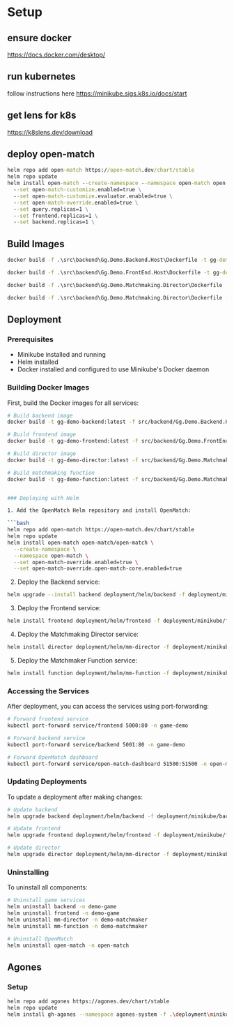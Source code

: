 
# Setup
## ensure docker 
https://docs.docker.com/desktop/

## run kubernetes
follow instructions here https://minikube.sigs.k8s.io/docs/start

## get lens for k8s
https://k8slens.dev/download

## deploy open-match
```cmd
helm repo add open-match https://open-match.dev/chart/stable
helm repo update
helm install open-match --create-namespace --namespace open-match open-match/open-match \
  --set open-match-customize.enabled=true \
  --set open-match-customize.evaluator.enabled=true \
  --set open-match-override.enabled=true \
  --set query.replicas=1 \
  --set frontend.replicas=1 \
  --set backend.replicas=1 \
```

## Build Images
```cmd
docker build -f .\src\backend\Gg.Demo.Backend.Host\Dockerfile -t gg-demo-backend:latest .; minikube image load gg-demo-backend:latest

docker build -f .\src\backend\Gg.Demo.FrontEnd.Host\Dockerfile -t gg-demo-frontend:latest .; minikube image load gg-demo-frontend:latest

docker build -f .\src\backend\Gg.Demo.Matchmaking.Director\Dockerfile -t gg-demo-mm-director:latest .; minikube image load gg-demo-mm-director:latest

docker build -f .\src\backend\Gg.Demo.Matchmaking.Director\Dockerfile -t gg-demo-mm-function:latest .; minikube image load gg-demo-mm-function:latest
```

## Deployment

### Prerequisites

- Minikube installed and running
- Helm installed
- Docker installed and configured to use Minikube's Docker daemon

### Building Docker Images

First, build the Docker images for all services:

```bash
# Build backend image
docker build -t gg-demo-backend:latest -f src/backend/Gg.Demo.Backend.Host/Dockerfile .; minikube image load gg-demo-backend:latest

# Build frontend image
docker build -t gg-demo-frontend:latest -f src/backend/Gg.Demo.FrontEnd.Host/Dockerfile .; minikube image load gg-demo-frontend:latest

# Build director image
docker build -t gg-demo-director:latest -f src/backend/Gg.Demo.Matchmaking.Director/Dockerfile .; minikube image load gg-demo-director:latest

# Build matchmaking function
docker build -t gg-demo-function:latest -f src/backend/Gg.Demo.Matchmaking.Function/Dockerfile .; minikube image load gg-demo-function:latest


### Deploying with Helm

1. Add the OpenMatch Helm repository and install OpenMatch:

```bash
helm repo add open-match https://open-match.dev/chart/stable
helm repo update
helm install open-match open-match/open-match \
  --create-namespace \
  --namespace open-match \
  --set open-match-override.enabled=true \
  --set open-match-override.open-match-core.enabled=true
```

2. Deploy the Backend service:

```bash
helm upgrade --install backend deployment/helm/backend -f deployment/minikube/backend-values.yaml --create-namespace --namespace demo-game
```

3. Deploy the Frontend service:

```bash
helm install frontend deployment/helm/frontend -f deployment/minikube/frontend-values.yaml --create-namespace --namespace demo-game
```

4. Deploy the Matchmaking Director service:

```bash
helm install director deployment/helm/mm-director -f deployment/minikube/mm-director-values.yaml --create-namespace --namespace demo-game
```

5. Deploy the Matchmaker Function service:

```bash
helm install function deployment/helm/mm-function -f deployment/minikube/mm-function-values.yaml --create-namespace --namespace demo-game
```



### Accessing the Services

After deployment, you can access the services using port-forwarding:

```bash
# Forward frontend service
kubectl port-forward service/frontend 5000:80 -n game-demo

# Forward backend service
kubectl port-forward service/backend 5001:80 -n game-demo

# Forward OpenMatch dashboard
kubectl port-forward service/open-match-dashboard 51500:51500 -n open-match
```

### Updating Deployments

To update a deployment after making changes:

```bash
# Update backend
helm upgrade backend deployment/helm/backend -f deployment/minikube/backend-values.yaml

# Update frontend
helm upgrade frontend deployment/helm/frontend -f deployment/minikube/frontend-values.yaml

# Update director
helm upgrade director deployment/helm/mm-director -f deployment/minikube/mm-director-values.yaml
```

### Uninstalling

To uninstall all components:

```bash
# Uninstall game services
helm uninstall backend -n demo-game
helm uninstall frontend -n demo-game
helm uninstall mm-director -n demo-matchmaker
helm uninstall mm-function -n demo-matchmaker

# Uninstall OpenMatch
helm uninstall open-match -n open-match
``` 

## Agones
### Setup
```bash
helm repo add agones https://agones.dev/chart/stable
helm repo update
helm install gh-agones --namespace agones-system -f .\deployment\minikube\agones-values.yaml agones/agones --create-namespace
```